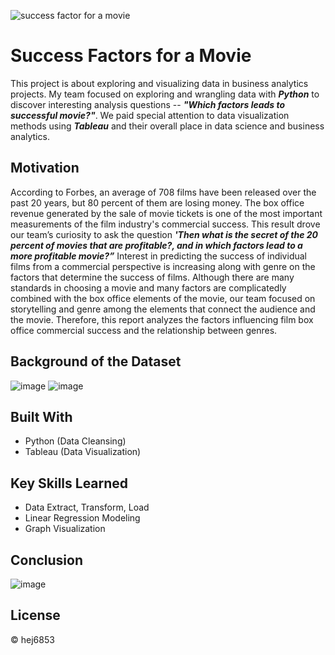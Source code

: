 ![success factor for a movie](https://user-images.githubusercontent.com/79428102/115103025-8a5cfc00-9f03-11eb-9eca-a9e360c673f1.JPG)

# Success Factors for a Movie
This project is about exploring and visualizing data in business analytics projects. My team focused on exploring and wrangling data with ***Python*** to discover interesting analysis questions -- ***"Which factors leads to successful movie?"***. We paid special attention to data visualization methods using ***Tableau*** and their overall place in data science and business analytics.

## Motivation
According to Forbes, an average of 708 films have been released over the past 20 years, but 80 percent of them are losing money. The box office revenue generated by the sale of movie tickets is one of the most important measurements of the film industry's commercial success. This result drove our team’s curiosity to ask the question ***'Then what is the secret of the 20 percent of movies that are profitable?, and in which factors lead to a more profitable movie?”*** Interest in predicting the success of individual films from a commercial perspective is increasing along with genre on the factors that determine the success of films. Although there are many standards in choosing a movie and many factors are complicatedly combined with the box office elements of the movie, our team focused on storytelling and genre among the elements that connect the audience and the movie. Therefore, this report analyzes the factors influencing film box office commercial success and the relationship between genres.

## Background of the Dataset
![image](https://user-images.githubusercontent.com/79428102/120030581-81545580-bfac-11eb-8438-1f5d8e1ff19a.png)
![image](https://user-images.githubusercontent.com/79428102/120030835-cf695900-bfac-11eb-9b4d-2ba9b71c4af9.png)

## Built With
- Python (Data Cleansing)
- Tableau (Data Visualization)

## Key Skills Learned
- Data Extract, Transform, Load
- Linear Regression Modeling
- Graph Visualization

## Conclusion
![image](https://user-images.githubusercontent.com/79428102/120030961-f162db80-bfac-11eb-8a51-bdc89ad14709.png)

## License
© hej6853
